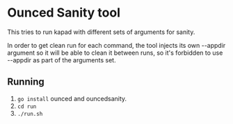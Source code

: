 # Ounced Sanity tool
This tries to run kapad with different sets of arguments for sanity.

In order to get clean run for each command, the tool injects its own --appdir
argument so it will be able to clean it between runs, so it's forbidden to use
--appdir as part of the arguments set.

## Running
 1. `go install` ounced and ouncedsanity.
 2. `cd run`
 3. `./run.sh`


